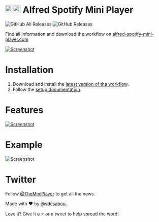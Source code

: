 # <img src="https://www.freepnglogos.com/uploads/spotify-logo-png/image-gallery-spotify-logo-21.png" width="24"><img src="https://i.pinimg.com/originals/b8/26/ea/b826eaa3fa9a08fdd00ae98f33432e74.png" width="24"> Alfred Spotify Mini Player

![GitHub All Releases](https://img.shields.io/github/downloads/vdesabou/alfred-spotify-mini-player/total) ![GitHub Releases](https://img.shields.io/github/downloads/vdesabou/alfred-spotify-mini-player/latest/total)

Find all information and download the workflow on [alfred-spotify-mini-player.com](http://alfred-spotify-mini-player.com)

[![Screenshot](https://github.com/vdesabou/alfred-spotify-mini-player/raw/master/docs/images/readme_site.jpg)](http://alfred-spotify-mini-player.com)


# Installation

1. Download and install the [latest version of the workflow](https://github.com/vdesabou/alfred-spotify-mini-player/releases/latest/download/spotifyminiplayer.alfredworkflow).
2. Follow the [setup documentation](https://alfred-spotify-mini-player.com/setup/).

# Features

[![Screenshot](https://github.com/vdesabou/alfred-spotify-mini-player/raw/master/docs/images/features.jpg)](http://alfred-spotify-mini-player.com/#features)

# Example

![Screenshot](http://alfred-spotify-mini-player.com/images/index1.gif)

# Twitter

Follow [@TheMiniPlayer](https://twitter.com/TheMiniPlayer) to get all the news.


Made with ❤ by [@vdesabou](https://github.com/vdesabou).

Love it? Give it a ⭐️ or a tweet to help spread the word!
